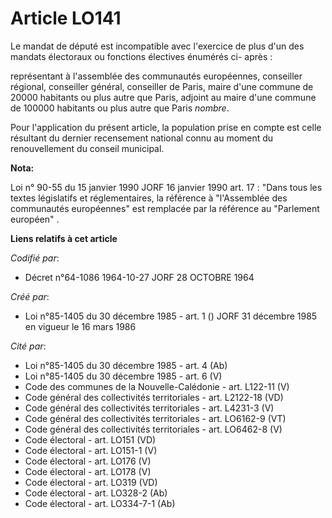 # Article LO141

Le mandat de député est incompatible avec l'exercice de plus d'un des mandats électoraux ou fonctions électives énumérés ci-
après :

représentant à l'assemblée des communautés européennes, conseiller régional, conseiller général, conseiller de Paris, maire
d'une commune de 20000 habitants ou plus autre que Paris, adjoint au maire d'une commune de 100000 habitants ou plus autre
que Paris *nombre*.

Pour l'application du présent article, la population prise en compte est celle résultant du dernier recensement national
connu au moment du renouvellement du conseil municipal.

**Nota:**

Loi n° 90-55 du 15 janvier 1990 JORF 16 janvier 1990 art. 17 : "Dans tous les textes législatifs et réglementaires, la
référence à "l'Assemblée des communautés européennes" est remplacée par la référence au "Parlement européen" .

**Liens relatifs à cet article**

_Codifié par_:

  - Décret n°64-1086 1964-10-27 JORF 28 OCTOBRE 1964

_Créé par_:

  - Loi n°85-1405 du 30 décembre 1985 - art. 1 () JORF 31 décembre 1985 en vigueur le 16 mars 1986

_Cité par_:

  - Loi n°85-1405 du 30 décembre 1985 - art. 4 (Ab)
  - Loi n°85-1405 du 30 décembre 1985 - art. 6 (V)
  - Code des communes de la Nouvelle-Calédonie - art. L122-11 (V)
  - Code général des collectivités territoriales - art. L2122-18 (VD)
  - Code général des collectivités territoriales - art. L4231-3 (V)
  - Code général des collectivités territoriales - art. LO6162-9 (VT)
  - Code général des collectivités territoriales - art. LO6462-8 (V)
  - Code électoral - art. LO151 (VD)
  - Code électoral - art. LO151-1 (V)
  - Code électoral - art. LO176 (V)
  - Code électoral - art. LO178 (V)
  - Code électoral - art. LO319 (VD)
  - Code électoral - art. LO328-2 (Ab)
  - Code électoral - art. LO334-7-1 (Ab)
